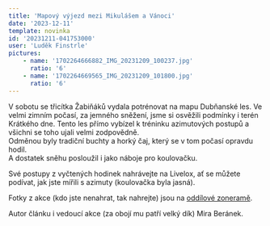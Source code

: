 ```yaml
---
title: 'Mapový výjezd mezi Mikulášem a Vánoci'
date: '2023-12-11'
template: novinka
id: '20231211-041753000'
user: 'Luděk Finstrle'
pictures:
    - name: '1702264666882_IMG_20231209_100237.jpg'
      ratio: '6'
    - name: '1702264669565_IMG_20231209_101800.jpg'
      ratio: '6'
---
```

V sobotu se třicítka Žabiňáků vydala potrénovat na mapu Dubňanské les. Ve velmi zimním počasí, za jemného sněžení, jsme si osvěžili podmínky i terén Krátkého dne. Tento les přímo vybízel k tréninku azimutových postupů a všichni se toho ujali velmi zodpovědně.  
Odměnou byly tradiční buchty a horký čaj, který se v tom počasí opravdu hodil.  
A dostatek sněhu posloužil i jako náboje pro koulovačku.

Své postupy z vyčtených hodinek nahrávejte na Livelox, ať se můžete podívat, jak jste mířili s azimuty (koulovačka byla jasná).

Fotky z akce (kdo jste nenahrat, tak nahrejte) jsou na [oddílové zoneramě](https://eu.zonerama.com/SKBrnoZabovresky/Album/10799842).

Autor článku i vedoucí akce (za obojí mu patří velký dík) Mira Beránek.
